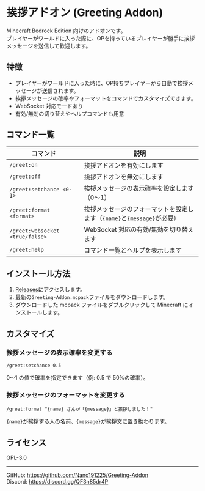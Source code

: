 # 挨拶アドオン (Greeting Addon)

Minecraft Bedrock Edition 向けのアドオンです。  
プレイヤーがワールドに入った際に、OPを持っているプレイヤーが勝手に挨拶メッセージを送信して歓迎します。

## 特徴

-   プレイヤーがワールドに入った時に、OP持ちプレイヤーから自動で挨拶メッセージが送信されます。
-   挨拶メッセージの確率やフォーマットをコマンドでカスタマイズできます。
-   WebSocket 対応モードあり
-   有効/無効の切り替えやヘルプコマンドも用意

## コマンド一覧

| コマンド                        | 説明                                                                    |
| ------------------------------- | ----------------------------------------------------------------------- |
| `/greet:on`                     | 挨拶アドオンを有効にします                                              |
| `/greet:off`                    | 挨拶アドオンを無効にします                                              |
| `/greet:setchance <0-1>`        | 挨拶メッセージの表示確率を設定します（0〜1）                            |
| `/greet:format <format>`        | 挨拶メッセージのフォーマットを設定します（`{name}`と`{message}`が必要） |
| `/greet:websocket <true/false>` | WebSocket 対応の有効/無効を切り替えます                                 |
| `/greet:help`                   | コマンド一覧とヘルプを表示します                                        |

## インストール方法

1. [Releases](https://github.com/Nano191225/Greeting-Addon/releases)にアクセスします。
2. 最新の`Greeting-Addon.mcpack`ファイルをダウンロードします。
3. ダウンロードした mcpack ファイルをダブルクリックして Minecraft にインストールします。

## カスタマイズ

### 挨拶メッセージの表示確率を変更する

```
/greet:setchance 0.5
```

0〜1 の値で確率を指定できます（例: 0.5 で 50%の確率）。

### 挨拶メッセージのフォーマットを変更する

```
/greet:format "{name} さんが「{message}」と挨拶しました！"
```

`{name}`が挨拶する人の名前、`{message}`が挨拶文に置き換わります。

## ライセンス

GPL-3.0

---

GitHub: https://github.com/Nano191225/Greeting-Addon  
Discord: https://discord.gg/QF3n85dr4P
